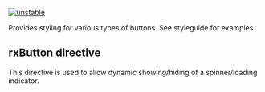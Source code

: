 [![unstable](http://badges.github.io/stability-badges/dist/unstable.svg)](http://github.com/badges/stability-badges)

Provides styling for various types of buttons. See styleguide for examples.

## rxButton directive

This directive is used to allow dynamic showing/hiding of a spinner/loading indicator.